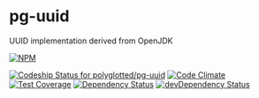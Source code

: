# pg-uuid

UUID implementation derived from OpenJDK

[![NPM](https://nodei.co/npm/pg-uuid.png)](https://nodei.co/npm/pg-uuid/)

[ ![Codeship Status for polyglotted/pg-uuid](https://codeship.com/projects/50423d20-d837-0132-01b3-56577b4e3777/status?branch=master)](https://codeship.com/projects/78849)
[![Code Climate](https://codeclimate.com/github/polyglotted/pg-uuid/badges/gpa.svg)](https://codeclimate.com/github/polyglotted/pg-uuid)
[![Test Coverage](https://codeclimate.com/github/polyglotted/pg-uuid/badges/coverage.svg)](https://codeclimate.com/github/polyglotted/pg-uuid/coverage)
[![Dependency Status](https://david-dm.org/polyglotted/pg-uuid.svg)](https://david-dm.org/polyglotted/pg-uuid)
[![devDependency Status](https://david-dm.org/polyglotted/pg-uuid/dev-status.svg?branch=master)](https://david-dm.org/polyglotted/pg-uuid#info=devDependencies)
